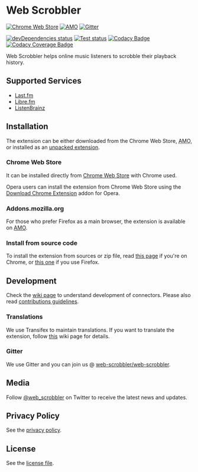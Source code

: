 # Web Scrobbler

[![Chrome Web Store][WebStoreBadge]][WebStore]
[![AMO][AmoBadge]][Amo]
[![Gitter][GitterBadge]][Gitter]


[![devDependencies status][DavidDmBadge]][DavidDm]
[![Test status][GitHubActionsBadge]][GitHubActions]
[![Codacy Badge][CodacyBadge]][Codacy]
[![Codacy Coverage Badge][CodacyCoverageBadge]][Codacy]



Web Scrobbler helps online music listeners to scrobble their playback history.

## Supported Services

-   [Last.fm][LastFm]
-   [Libre.fm][LibreFm]
-   [ListenBrainz][ListenBrainz]

## Installation

The extension can be either downloaded from the Chrome Web Store, <abbr title="addons.mozilla.org">AMO</abbr>, or installed as an [unpacked extension][DocsUnpacked].

### Chrome Web Store

It can be installed directly from [Chrome Web Store][WebStore] with Chrome used.

Opera users can install the extension from Chrome Web Store using the [Download Chrome Extension][DownloadChromeExt] addon for Opera.

### Addons.mozilla.org

For those who prefer Firefox as a main browser, the extension is available on [AMO][Amo].

### Install from source code

To install the extension from sources or zip file, read [this page][WikiUnpacked] if you're on Chrome, or [this one][WikiTempAddon] if you use Firefox.

## Development

Check the [wiki page][WikiDev] to understand development of connectors. Please also read [contributions guidelines][Contributing].

### Translations

We use Transifex to maintain translations. If you want to translate the extension, follow [this][Translations] wiki page for details.

### Gitter

We use Gitter and you can join us @ [web-scrobbler/web-scrobbler][Gitter].

## Media

Follow [@web_scrobbler][Twitter] on Twitter to receive the latest news and updates.

## Privacy Policy

See the [privacy policy][Privacy].

## License

See the [license file][License].

<!-- Badges -->
[AmoBadge]: https://img.shields.io/amo/v/web-scrobbler.svg
[CodacyBadge]: https://api.codacy.com/project/badge/Grade/bb2841f875014aaea6a354da6c96bdee
[CodacyCoverageBadge]: https://api.codacy.com/project/badge/Coverage/bb2841f875014aaea6a354da6c96bdee
[DavidDmBadge]: https://david-dm.org/web-scrobbler/web-scrobbler/dev-status.svg
[GitHubActionsBadge]: https://github.com/web-scrobbler/web-scrobbler/workflows/test/badge.svg
[GitterBadge]: https://badges.gitter.im/Join%20Chat.svg
[WebStoreBadge]: https://img.shields.io/chrome-web-store/v/hhinaapppaileiechjoiifaancjggfjm.svg

<!-- Docs -->
[Contributing]: https://github.com/web-scrobbler/web-scrobbler/blob/master/.github/CONTRIBUTING.md
[DocsUnpacked]: https://developer.chrome.com/extensions/getstarted#unpacked
[License]: https://github.com/web-scrobbler/web-scrobbler/blob/master/LICENSE.md
[Privacy]: https://github.com/web-scrobbler/web-scrobbler/blob/master/src/_locales/en/privacy.md
[Translations]: https://github.com/web-scrobbler/web-scrobbler/wiki/Translate-the-extension

<!-- Download -->
[WebStore]: https://chrome.google.com/webstore/detail/lastfm-scrobbler/hhinaapppaileiechjoiifaancjggfjm
[Amo]: https://addons.mozilla.org/en-US/firefox/addon/web-scrobbler/

<!-- Other -->
[DownloadChromeExt]: https://addons.opera.com/extensions/details/app_id/kipjbhgniklcnglfaldilecjomjaddfi

<!-- Related pages -->
[Codacy]: https://app.codacy.com/project/web-scrobbler/web-scrobbler/dashboard
[DavidDm]: https://david-dm.org/web-scrobbler/web-scrobbler?type=dev
[GitHubActions]: https://github.com/web-scrobbler/web-scrobbler/actions
[Gitter]: https://gitter.im/david-sabata/web-scrobbler
[Twitter]: https://twitter.com/web_scrobbler

<!-- Services -->
[LastFm]: http://www.last.fm/
[LibreFm]: https://libre.fm/
[ListenBrainz]: https://listenbrainz.org/

<!-- Wiki pages -->
[WikiDev]: https://github.com/web-scrobbler/web-scrobbler/wiki/Connectors-development
[WikiTempAddon]: https://github.com/web-scrobbler/web-scrobbler/wiki/Install-a-temporary-add-on
[WikiUnpacked]: https://github.com/web-scrobbler/web-scrobbler/wiki/Install-an-unpacked-extension
